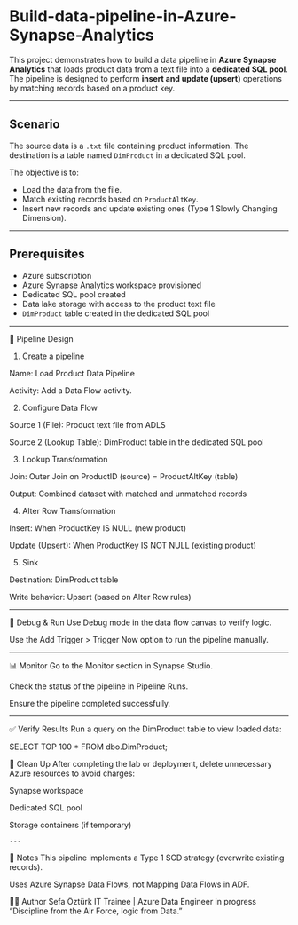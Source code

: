 # Build-data-pipeline-in-Azure-Synapse-Analytics

This project demonstrates how to build a data pipeline in **Azure Synapse Analytics** that loads product data from a text file into a **dedicated SQL pool**. The pipeline is designed to perform **insert and update (upsert)** operations by matching records based on a product key.

---

## Scenario

The source data is a `.txt` file containing product information. The destination is a table named `DimProduct` in a dedicated SQL pool.

The objective is to:
- Load the data from the file.
- Match existing records based on `ProductAltKey`.
- Insert new records and update existing ones (Type 1 Slowly Changing Dimension).

---

## Prerequisites

- Azure subscription
- Azure Synapse Analytics workspace provisioned
- Dedicated SQL pool created
- Data lake storage with access to the product text file
- `DimProduct` table created in the dedicated SQL pool

---

🔄 Pipeline Design

1. Create a pipeline

Name: Load Product Data Pipeline

Activity: Add a Data Flow activity.

2. Configure Data Flow

Source 1 (File): Product text file from ADLS

Source 2 (Lookup Table): DimProduct table in the dedicated SQL pool

3. Lookup Transformation

Join: Outer Join on ProductID (source) = ProductAltKey (table)

Output: Combined dataset with matched and unmatched records

4. Alter Row Transformation

Insert: When ProductKey IS NULL (new product)

Update (Upsert): When ProductKey IS NOT NULL (existing product)

5. Sink

Destination: DimProduct table

Write behavior: Upsert (based on Alter Row rules)

---

🧪 Debug & Run
Use Debug mode in the data flow canvas to verify logic.

Use the Add Trigger > Trigger Now option to run the pipeline manually.

---

📊 Monitor
Go to the Monitor section in Synapse Studio.

Check the status of the pipeline in Pipeline Runs.

Ensure the pipeline completed successfully.

---

✅ Verify Results
Run a query on the DimProduct table to view loaded data:

SELECT TOP 100 * FROM dbo.DimProduct;

🧹 Clean Up
After completing the lab or deployment, delete unnecessary Azure resources to avoid charges:

Synapse workspace

Dedicated SQL pool

Storage containers (if temporary)

    ---
    
📎 Notes
This pipeline implements a Type 1 SCD strategy (overwrite existing records).

Uses Azure Synapse Data Flows, not Mapping Data Flows in ADF.

🧑‍💻 Author
Sefa Öztürk
IT Trainee | Azure Data Engineer in progress
“Discipline from the Air Force, logic from Data.”
